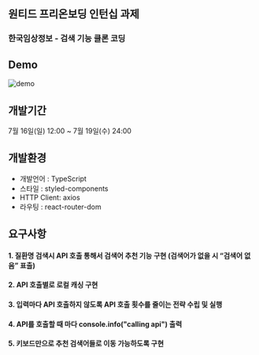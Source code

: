 ## 원티드 프리온보딩 인턴십 과제
### 한국임상정보 - 검색 기능 클론 코딩

## Demo
![demo](https://github.com/es39/wanted-pre-onboarding-11th-4-9/assets/115976203/2a1cc3c8-1dc1-4601-a5dc-b42593161b87)

## 개발기간
7월 16일(일) 12:00 ~ 7월 19일(수) 24:00

## 개발환경
- 개발언어 : TypeScript
- 스타일 : styled-components
- HTTP Client: axios
- 라우팅 : react-router-dom

## 요구사항
#### 1. 질환명 검색시 API 호출 통해서 검색어 추천 기능 구현 (검색어가 없을 시 “검색어 없음” 표출)
#### 2. API 호출별로 로컬 캐싱 구현
#### 3. 입력마다 API 호출하지 않도록 API 호출 횟수를 줄이는 전략 수립 및 실행
#### 4. API를 호출할 때 마다 console.info("calling api") 출력
#### 5. 키보드만으로 추천 검색어들로 이동 가능하도록 구현
